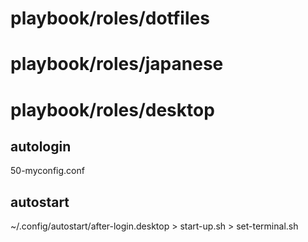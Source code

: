# playbook/roles/dotfiles

# playbook/roles/japanese

# playbook/roles/desktop
## autologin
50-myconfig.conf
## autostart
~/.config/autostart/after-login.desktop > start-up.sh > set-terminal.sh
